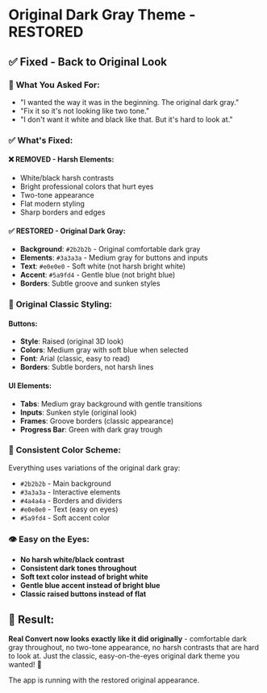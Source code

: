 # Original Dark Gray Theme - RESTORED

## ✅ **Fixed - Back to Original Look**

### 🎯 **What You Asked For:**
- "I wanted the way it was in the beginning. The original dark gray."
- "Fix it so it's not looking like two tone."
- "I don't want it white and black like that. But it's hard to look at."

### ✅ **What's Fixed:**

#### **❌ REMOVED - Harsh Elements:**
- White/black harsh contrasts
- Bright professional colors that hurt eyes
- Two-tone appearance 
- Flat modern styling
- Sharp borders and edges

#### **✅ RESTORED - Original Dark Gray:**
- **Background**: `#2b2b2b` - Original comfortable dark gray
- **Elements**: `#3a3a3a` - Medium gray for buttons and inputs  
- **Text**: `#e0e0e0` - Soft white (not harsh bright white)
- **Accent**: `#5a9fd4` - Gentle blue (not bright blue)
- **Borders**: Subtle groove and sunken styles

### 🎨 **Original Classic Styling:**

#### **Buttons:**
- **Style**: Raised (original 3D look)
- **Colors**: Medium gray with soft blue when selected
- **Font**: Arial (classic, easy to read)
- **Borders**: Subtle borders, not harsh lines

#### **UI Elements:**
- **Tabs**: Medium gray background with gentle transitions
- **Inputs**: Sunken style (original look)
- **Frames**: Groove borders (classic appearance)
- **Progress Bar**: Green with dark gray trough

### 🔧 **Consistent Color Scheme:**
Everything uses variations of the original dark gray:
- `#2b2b2b` - Main background
- `#3a3a3a` - Interactive elements  
- `#4a4a4a` - Borders and dividers
- `#e0e0e0` - Text (easy on eyes)
- `#5a9fd4` - Soft accent color

### 👁️ **Easy on the Eyes:**
- **No harsh white/black contrast**
- **Consistent dark tones throughout**
- **Soft text color instead of bright white**
- **Gentle blue accent instead of bright blue**
- **Classic raised buttons instead of flat**

## 🎉 **Result:**

**Real Convert now looks exactly like it did originally** - comfortable dark gray throughout, no two-tone appearance, no harsh contrasts that are hard to look at. Just the classic, easy-on-the-eyes original dark theme you wanted! 🎵

The app is running with the restored original appearance.